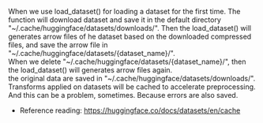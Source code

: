When we use load_dataset() for loading a dataset for the first time.
The function will download dataset and save it in the default directory "~/.cache/huggingface/datasets/downloads/".
Then the load_dataset() will generates arrow files of he dataset based on the downloaded compressed files, and save the arrow file in "~/.cache/huggingface/datasets/{dataset_name}/".     
When we delete "~/.cache/huggingface/datasets/{dataset_name}/", then the load_dataset() will generates arrow files again.  
the original data are saved in "~/.cache/huggingface/datasets/downloads/".  
Transforms applied on datasets will be cached to accelerate preprocessing. And this can be a problem, sometimes. Because errors are also saved.   

- Reference reading:
https://huggingface.co/docs/datasets/en/cache  



